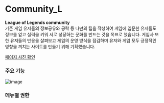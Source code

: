 # Community_L
**League of Legends community**  
기존 게임 유저들의 정보공유와 공략 등 나만의 팁을 작성하여 게임에 입문한 유저들도 정보를 얻고 실력을 키워 서로 성장하는 문화를 만드는 것을 목표로 했습니다. 게임사 또한 유저들의 반응을 살펴보고 게임의 운영 방식을 점검하며 유저와 게임 모두 긍정적인 영향을 끼치는 사이트를 만들기 위해 기획했습니다.   

[페이지 사진 확인]()

### 주요 기능
![image](https://user-images.githubusercontent.com/54983139/202426765-129edcf9-ff42-497e-9812-7e6bac3c984d.png)

### 메뉴별 권한
